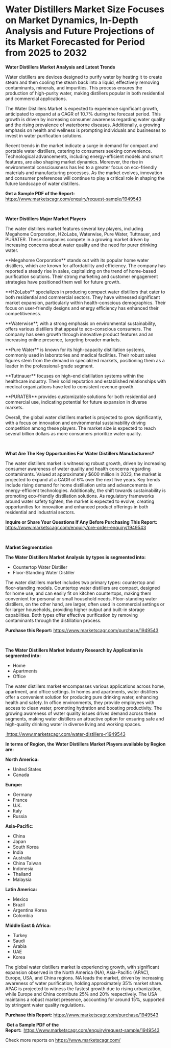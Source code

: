 <p><h1>Water Distillers Market Size Focuses on Market Dynamics, In-Depth Analysis and Future Projections of its Market Forecasted for Period from 2025 to 2032</h1></p><p><strong>Water Distillers Market Analysis and Latest Trends</strong></p>
<p><p>Water distillers are devices designed to purify water by heating it to create steam and then cooling the steam back into a liquid, effectively removing contaminants, minerals, and impurities. This process ensures the production of high-purity water, making distillers popular in both residential and commercial applications.</p><p>The Water Distillers Market is expected to experience significant growth, anticipated to expand at a CAGR of 10.7% during the forecast period. This growth is driven by increasing consumer awareness regarding water quality and the rising prevalence of waterborne diseases. Additionally, a growing emphasis on health and wellness is prompting individuals and businesses to invest in water purification solutions.</p><p>Recent trends in the market indicate a surge in demand for compact and portable water distillers, catering to consumers seeking convenience. Technological advancements, including energy-efficient models and smart features, are also shaping market dynamics. Moreover, the rise in environmental consciousness has led to a greater focus on eco-friendly materials and manufacturing processes. As the market evolves, innovation and consumer preferences will continue to play a critical role in shaping the future landscape of water distillers.</p></p>
<p><strong>Get a Sample PDF of the Report:&nbsp;</strong> <a href="https://www.marketscagr.com/enquiry/request-sample/1949543?utm_campaign=2004&utm_medium=2&utm_source=Github&utm_content=ia&utm_term=09042025&utm_id=water-distillers">https://www.marketscagr.com/enquiry/request-sample/1949543</a></p>
<p>&nbsp;</p>
<p><strong>Water Distillers Major Market Players</strong></p>
<p><p>The water distillers market features several key players, including Megahome Corporation, H2oLabs, Waterwise, Pure Water, Tuttnauer, and PURATER. These companies compete in a growing market driven by increasing concerns about water quality and the need for purer drinking water.</p><p>**Megahome Corporation** stands out with its popular home water distillers, which are known for affordability and efficiency. The company has reported a steady rise in sales, capitalizing on the trend of home-based purification solutions. Their strong marketing and customer engagement strategies have positioned them well for future growth.</p><p>**H2oLabs** specializes in producing compact water distillers that cater to both residential and commercial sectors. They have witnessed significant market expansion, particularly within health-conscious demographics. Their focus on user-friendly designs and energy efficiency has enhanced their competitiveness.</p><p>**Waterwise**, with a strong emphasis on environmental sustainability, offers various distillers that appeal to eco-conscious consumers. The company has seen growth through innovative product features and an increasing online presence, targeting broader markets.</p><p>**Pure Water** is known for its high-capacity distillation systems, commonly used in laboratories and medical facilities. Their robust sales figures stem from the demand in specialized markets, positioning them as a leader in the professional-grade segment.</p><p>**Tuttnauer** focuses on high-end distillation systems within the healthcare industry. Their solid reputation and established relationships with medical organizations have led to consistent revenue growth.</p><p>**PURATER** provides customizable solutions for both residential and commercial use, indicating potential for future expansion in diverse markets.</p><p>Overall, the global water distillers market is projected to grow significantly, with a focus on innovation and environmental sustainability driving competition among these players. The market size is expected to reach several billion dollars as more consumers prioritize water quality.</p></p>
<p>&nbsp;</p>
<p><strong>What Are The Key Opportunities For Water Distillers Manufacturers?</strong></p>
<p><p>The water distillers market is witnessing robust growth, driven by increasing consumer awareness of water quality and health concerns regarding contaminants. Valued at approximately $600 million in 2023, the market is projected to expand at a CAGR of 6% over the next five years. Key trends include rising demand for home distillation units and advancements in energy-efficient technologies. Additionally, the shift towards sustainability is promoting eco-friendly distillation solutions. As regulatory frameworks around water safety tighten, the market is expected to evolve, creating opportunities for innovation and enhanced product offerings in both residential and industrial sectors.</p></p>
<p><strong>Inquire or Share Your Questions If Any Before Purchasing This Report:</strong> <a href="https://www.marketscagr.com/enquiry/pre-order-enquiry/1949543?utm_campaign=2004&utm_medium=2&utm_source=Github&utm_content=ia&utm_term=09042025&utm_id=water-distillers">https://www.marketscagr.com/enquiry/pre-order-enquiry/1949543</a></p>
<p>&nbsp;</p>
<p><strong>Market Segmentation</strong></p>
<p><strong>The Water Distillers Market Analysis by types is segmented into:</strong></p>
<p><ul><li>Countertop Water Distiller</li><li>Floor-Standing Water Distiller</li></ul></p>
<p><p>The water distillers market includes two primary types: countertop and floor-standing models. Countertop water distillers are compact, designed for home use, and can easily fit on kitchen countertops, making them convenient for personal or small household needs. Floor-standing water distillers, on the other hand, are larger, often used in commercial settings or for larger households, providing higher output and built-in storage capabilities. Both types offer effective purification by removing contaminants through the distillation process.</p></p>
<p><strong>Purchase this Report:&nbsp;</strong><a href="https://www.marketscagr.com/purchase/1949543?utm_campaign=2004&utm_medium=2&utm_source=Github&utm_content=ia&utm_term=09042025&utm_id=water-distillers">https://www.marketscagr.com/purchase/1949543</a></p>
<p>&nbsp;</p>
<p><strong>The Water Distillers Market Industry Research by Application is segmented into:</strong></p>
<p><ul><li>Home</li><li>Apartments</li><li>Office</li></ul></p>
<p><p>The water distillers market encompasses various applications across home, apartment, and office settings. In homes and apartments, water distillers offer a convenient solution for producing pure drinking water, enhancing health and safety. In office environments, they provide employees with access to clean water, promoting hydration and boosting productivity. The growing awareness of water quality issues drives demand across these segments, making water distillers an attractive option for ensuring safe and high-quality drinking water in diverse living and working spaces.</p></p>
<p><a href="https://www.marketscagr.com/water-distillers-r1949543?utm_campaign=2004&utm_medium=2&utm_source=Github&utm_content=ia&utm_term=09042025&utm_id=water-distillers">&nbsp;https://www.marketscagr.com/water-distillers-r1949543</a></p>
<p><strong>In terms of Region, the Water Distillers Market Players available by Region are:</strong></p>
<p>
    <p> <strong> North America: </strong>
        <ul>
            <li>United States</li>
            <li>Canada</li>
        </ul>
        </p> 
    <p> <strong> Europe: </strong>
        <ul>
            <li>Germany</li>
            <li>France</li>
            <li>U.K.</li>
            <li>Italy</li>
            <li>Russia</li>
        </ul>
        </p> 
    <p> <strong> Asia-Pacific: </strong>
        <ul>
            <li>China</li>
            <li>Japan</li>
            <li>South Korea</li>
            <li>India</li>
            <li>Australia</li>
            <li>China Taiwan</li>
            <li>Indonesia</li>
            <li>Thailand</li>
            <li>Malaysia</li>
        </ul>
        </p> 
    <p> <strong> Latin America: </strong>
        <ul>
            <li>Mexico</li>
            <li>Brazil</li>
            <li>Argentina Korea</li>
            <li>Colombia</li>
        </ul>
        </p> 
    <p> <strong> Middle East & Africa: </strong>
        <ul>
            <li>Turkey</li>
            <li>Saudi</li>
            <li>Arabia</li>
            <li>UAE</li>
            <li>Korea</li>
        </ul>
    </p>
    </p>
<p><p>The global water distillers market is experiencing growth, with significant expansion observed in the North America (NA), Asia-Pacific (APAC), Europe, USA, and China regions. NA leads the market, driven by increasing awareness of water purification, holding approximately 35% market share. APAC is projected to witness the fastest growth due to rising urbanization, while Europe and China contribute 25% and 20% respectively. The USA maintains a robust market presence, accounting for around 15%, supported by stringent water quality regulations.</p></p>
<p><strong>Purchase this Report: </strong><a href="https://www.marketscagr.com/purchase/1949543?utm_campaign=2004&utm_medium=2&utm_source=Github&utm_content=ia&utm_term=09042025&utm_id=water-distillers">https://www.marketscagr.com/purchase/1949543</a></p>
<p>&nbsp;<strong>Get a Sample PDF of the Report:&nbsp;&nbsp;</strong><a href="https://www.marketscagr.com/enquiry/request-sample/1949543?utm_campaign=2004&utm_medium=2&utm_source=Github&utm_content=ia&utm_term=09042025&utm_id=water-distillers">https://www.marketscagr.com/enquiry/request-sample/1949543</a></p>
<p><strong></strong></p>
<p>Check more reports on <a href="https://www.marketscagr.com/?utm_campaign=2004&utm_medium=2&utm_source=Github&utm_content=ia&utm_term=09042025&utm_id=water-distillers">https://www.marketscagr.com/</a></p>